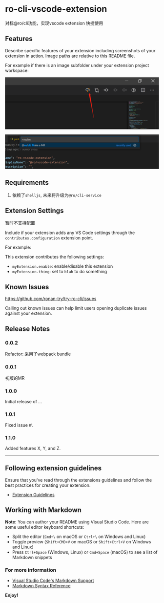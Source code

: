 # ro-cli-vscode-extension

对标@ro/cli功能，实现vscode extension 快捷使用

## Features

Describe specific features of your extension including screenshots of your extension in action. Image paths are relative to this README file.

For example if there is an image subfolder under your extension project workspace:


![icon](https://github.com/ronan-try/try-ro-cli/blob/main/ro-cli-vscode-extension/resources/docs/mr-icon.png?raw=true)

![快速发起MR](https://github.com/ronan-try/try-ro-cli/blob/main/ro-cli-vscode-extension/resources/docs/mr-cmd.png?raw=true)

## Requirements

1. 依赖了`shelljs`, 未来将升级为`@ro/cli-service`

## Extension Settings
暂时不支持配置

Include if your extension adds any VS Code settings through the `contributes.configuration` extension point.

For example:

This extension contributes the following settings:

* `myExtension.enable`: enable/disable this extension
* `myExtension.thing`: set to `blah` to do something

## Known Issues

https://github.com/ronan-try/try-ro-cli/issues

Calling out known issues can help limit users opening duplicate issues against your extension.

## Release Notes

### 0.0.2
Refactor: 采用了webpack bundle

### 0.0.1
初版的MR

### 1.0.0

Initial release of ...

### 1.0.1

Fixed issue #.

### 1.1.0

Added features X, Y, and Z.

-----------------------------------------------------------------------------------------------------------
## Following extension guidelines

Ensure that you've read through the extensions guidelines and follow the best practices for creating your extension.

* [Extension Guidelines](https://code.visualstudio.com/api/references/extension-guidelines)

## Working with Markdown

**Note:** You can author your README using Visual Studio Code.  Here are some useful editor keyboard shortcuts:

* Split the editor (`Cmd+\` on macOS or `Ctrl+\` on Windows and Linux)
* Toggle preview (`Shift+CMD+V` on macOS or `Shift+Ctrl+V` on Windows and Linux)
* Press `Ctrl+Space` (Windows, Linux) or `Cmd+Space` (macOS) to see a list of Markdown snippets

### For more information

* [Visual Studio Code's Markdown Support](http://code.visualstudio.com/docs/languages/markdown)
* [Markdown Syntax Reference](https://help.github.com/articles/markdown-basics/)

**Enjoy!**
